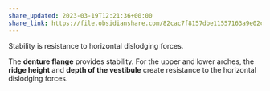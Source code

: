 ```yaml
---
share_updated: 2023-03-19T12:21:36+00:00
share_link: https://file.obsidianshare.com/82cac7f8157dbe11557163a9e02c525f.html
---
```


Stability is resistance to horizontal dislodging forces.

The **denture flange** provides stability. For the upper and lower arches, the **ridge height** and **depth of the vestibule** create resistance to the horizontal dislodging forces.